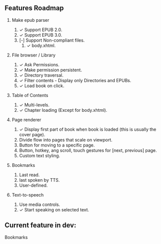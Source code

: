 ## Features Roadmap
1. Make epub parser
    1. ✓ Support EPUB 2.0.
    1. ✓ Support EPUB 3.0.
    1. [-] Support Non-compliant files.
        1. ✓ body.xhtml.

1. File browser / Library
    1. ✓ Ask Permissions.
    1. ✓ Make permission persistent.
    1. ✓ Directory traversal.
    1. ✓ Filter contents - Display only Directories and EPUBs.
    1. ✓ Load book on click.

1. Table of Contents
    1. ✓ Multi-levels.
    1. ✓ Chapter loading (Except for body.xhtml).

1. Page renderer
    1. ✓ Display first part of book when book is loaded (this is usually the cover page).
    1. Divide flow into pages that scale on viewport.
    1. Button for moving to a specific page.
    1. Button, hotkey, ang scroll, touch gestures for [next, previous] page.
    1. Custom text styling.

1. Bookmarks
    1. Last read.
    1. last spoken by TTS.
    1. User-defined.

1. Text-to-speech
    1. Use media controls.
    1. ✓ Start speaking on selected text. 

## Current feature in dev:
Bookmarks